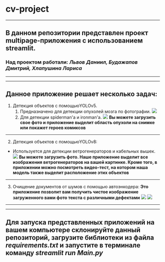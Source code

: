 # cv-project 
___
## В данном репозитории представлен проект multipage-приложения с использованием streamlit. 
### Над проектом работали: ***Львов Даниил, Будажапов Дмитрий, Хлапушина Лариса***
___
___
## Данное приложение решает несколько задач:
1. Детекция объектов с помощьюYOLOv5.
    1. Предназначено для детекции опухолей мозга по фотографии.
![](https://cdn.readovka.ru/n/1104148/1200x630/ec7da68ba3.jpg)
    2. Для детекции spiderman'а и ironman'а.
![](https://s2.best-wallpaper.net/wallpaper/2560x1440/1906/Iron-Man-and-Spider-man-DC-comics_2560x1440.jpg)
**Вы можете загрузить свое фото и приложение выделит область опухоли на снимке или покажет героев комиксов**
___
2. Детекция объектов с помощьюYOLOv8:  
  * Используется для детекции ветрогенераторов и кабельных вышек.
![](https://get.pxhere.com/photo/field-windmill-wind-cumulus-machine-wind-turbine-electricity-energy-england-power-mill-grassland-wind-farm-wind-turbines-835672.jpg)
**Вы можете загрузить фото. Наше приложение выделит все изображения ветрогенераторов на вашей картинке. Кроме того, в приложении можно посмотреть видео-тест, на котором наша модель также               выделит расположение этих объектов**
___
3. Очищение документов от шумов с помощью автоэнкодера:
**Это приложение позволит вам получить чистое изображение загруженного вами фото текста с различными дефектами**
![](https://github.com/Norgan97/cv-project/blob/main/1.png)
![](https://github.com/Norgan97/cv-project/blob/main/2.png)
___
___
## Для запуска представленных приложений на вашем компьютере склонируйте данный репозиторий, загрузите библиотеки из файла ***requirements.txt*** и запустите в терминале команду ***streamlit run Main.py***
